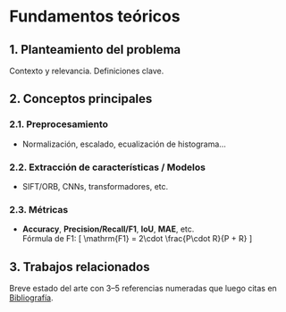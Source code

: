 # Fundamentos teóricos

## 1. Planteamiento del problema
Contexto y relevancia. Definiciones clave.

## 2. Conceptos principales
### 2.1. Preprocesamiento
- Normalización, escalado, ecualización de histograma…

### 2.2. Extracción de características / Modelos
- SIFT/ORB, CNNs, transformadores, etc.

### 2.3. Métricas
- **Accuracy**, **Precision/Recall/F1**, **IoU**, **MAE**, etc.  
  Fórmula de F1:
  \[
  \mathrm{F1} = 2\cdot \frac{P\cdot R}{P + R}
  \]

## 3. Trabajos relacionados
Breve estado del arte con 3–5 referencias numeradas que luego citas en [Bibliografía](bibliografia.md).
